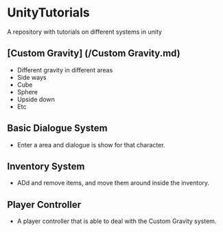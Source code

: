 # UnityTutorials
A repository with tutorials on different systems in unity

## [Custom Gravity] (/Custom Gravity.md)
- Different gravity in different areas
- Side ways
- Cube
- Sphere
- Upside down
- Etc


## Basic Dialogue System
- Enter a area and dialogue is show for that character.

## Inventory System
- ADd and remove items, and move them around inside the inventory.

## Player Controller
- A player controller that is able to deal with the Custom Gravity system.
